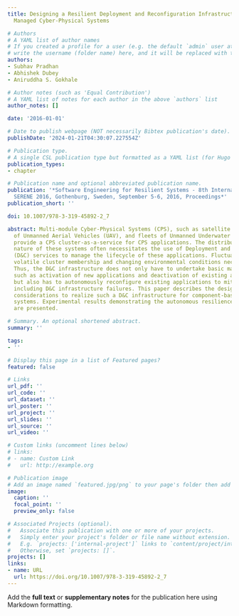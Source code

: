 ```yaml
---
title: Designing a Resilient Deployment and Reconfiguration Infrastructure for Remotely
  Managed Cyber-Physical Systems

# Authors
# A YAML list of author names
# If you created a profile for a user (e.g. the default `admin` user at `content/authors/admin/`), 
# write the username (folder name) here, and it will be replaced with their full name and linked to their profile.
authors:
- Subhav Pradhan
- Abhishek Dubey
- Aniruddha S. Gokhale

# Author notes (such as 'Equal Contribution')
# A YAML list of notes for each author in the above `authors` list
author_notes: []

date: '2016-01-01'

# Date to publish webpage (NOT necessarily Bibtex publication's date).
publishDate: '2024-01-21T04:30:07.227554Z'

# Publication type.
# A single CSL publication type but formatted as a YAML list (for Hugo requirements).
publication_types:
- chapter

# Publication name and optional abbreviated publication name.
publication: '*Software Engineering for Resilient Systems - 8th International Workshop,
  SERENE 2016, Gothenburg, Sweden, September 5-6, 2016, Proceedings*'
publication_short: ''

doi: 10.1007/978-3-319-45892-2_7

abstract: Multi-module Cyber-Physical Systems (CPS), such as satellite clusters, swarms
  of Unmanned Aerial Vehicles (UAV), and fleets of Unmanned Underwater Vehicles (UUV)
  provide a CPS cluster-as-a-service for CPS applications. The distributed and remote
  nature of these systems often necessitates the use of Deployment and Configuration
  (D&C) services to manage the lifecycle of these applications. Fluctuating resources,
  volatile cluster membership and changing environmental conditions necessitate resilience.
  Thus, the D&C infrastructure does not only have to undertake basic management actions,
  such as activation of new applications and deactivation of existing applications,
  but also has to autonomously reconfigure existing applications to mitigate failures
  including D&C infrastructure failures. This paper describes the design and architectural
  considerations to realize such a D&C infrastructure for component-based distributed
  systems. Experimental results demonstrating the autonomous resilience capabilities
  are presented.

# Summary. An optional shortened abstract.
summary: ''

tags:
- ''

# Display this page in a list of Featured pages?
featured: false

# Links
url_pdf: ''
url_code: ''
url_dataset: ''
url_poster: ''
url_project: ''
url_slides: ''
url_source: ''
url_video: ''

# Custom links (uncomment lines below)
# links:
# - name: Custom Link
#   url: http://example.org

# Publication image
# Add an image named `featured.jpg/png` to your page's folder then add a caption below.
image:
  caption: ''
  focal_point: ''
  preview_only: false

# Associated Projects (optional).
#   Associate this publication with one or more of your projects.
#   Simply enter your project's folder or file name without extension.
#   E.g. `projects: ['internal-project']` links to `content/project/internal-project/index.md`.
#   Otherwise, set `projects: []`.
projects: []
links:
- name: URL
  url: https://doi.org/10.1007/978-3-319-45892-2_7
---
```


Add the **full text** or **supplementary notes** for the publication here using Markdown formatting.
